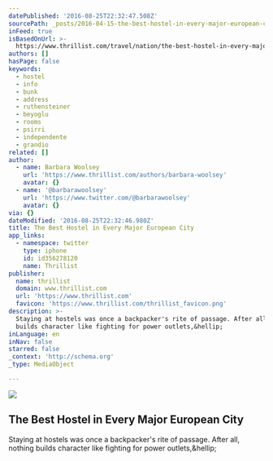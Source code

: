 ```yaml
---
datePublished: '2016-08-25T22:32:47.508Z'
sourcePath: _posts/2016-04-15-the-best-hostel-in-every-major-european-city.md
inFeed: true
isBasedOnUrl: >-
  https://www.thrillist.com/travel/nation/the-best-hostel-in-every-major-european-city-amsterdam-paris-berlin/travel
authors: []
hasPage: false
keywords:
  - hostel
  - info
  - bunk
  - address
  - ruthensteiner
  - beyoglu
  - rooms
  - psirri
  - independente
  - grandio
related: []
author:
  - name: Barbara Woolsey
    url: 'https://www.thrillist.com/authors/barbara-woolsey'
    avatar: {}
  - name: '@barbarawoolsey'
    url: 'https://www.twitter.com/@barbarawoolsey'
    avatar: {}
via: {}
dateModified: '2016-08-25T22:32:46.980Z'
title: The Best Hostel in Every Major European City
app_links:
  - namespace: twitter
    type: iphone
    id: id356278120
    name: Thrillist
publisher:
  name: thrillist
  domain: www.thrillist.com
  url: 'https://www.thrillist.com'
  favicon: 'https://www.thrillist.com/thrillist_favicon.png'
description: >-
  Staying at hostels was once a backpacker's rite of passage. After all, nothing
  builds character like fighting for power outlets,&hellip;
inLanguage: en
inNav: false
starred: false
_context: 'http://schema.org'
_type: MediaObject

---
```

<article style=""><img src="https://s3-us-west-2.amazonaws.com/the-grid-img/p/64c6b94d156dc880d5a3bde273b4b321f30df92e.jpg" /><h1>The Best Hostel in Every Major European City</h1><p>Staying at hostels was once a backpacker's rite of passage. After all, nothing builds character like fighting for power outlets,&amp;hellip;</p></article>